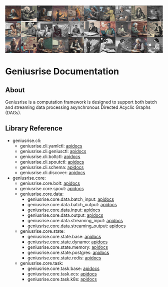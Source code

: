 ![banner](./assets/sci1.jpg)
# Geniusrise Documentation

## About

Geniusrise is a computation framework is designed to support both batch and
streaming data processing asynchronous Directed Acyclic Graphs (DAGs).

## Library Reference

- geniusrise.cli:
    - geniusrise.cli.yamlctl: [apidocs](core/cli_yamlctl.md)
    - geniusrise.cli.geniusctl: [apidocs](core/cli_geniusctl.md)
    - geniusrise.cli.boltctl: [apidocs](core/cli_boltctl.md)
    - geniusrise.cli.spoutctl: [apidocs](core/cli_spoutctl.md)
    - geniusrise.cli.schema: [apidocs](core/cli_schema.md)
    - geniusrise.cli.discover: [apidocs](core/cli_discover.md)
- geniusrise.core:
    - geniusrise.core.bolt: [apidocs](core/core_bolt.md)
    - geniusrise.core.spout: [apidocs](core/core_spout.md)
    - geniusrise.core.data:
        - geniusrise.core.data.batch_input: [apidocs](core/core_data_batch_input.md)
        - geniusrise.core.data.batch_output: [apidocs](core/core_data_batch_output.md)
        - geniusrise.core.data.input: [apidocs](core/core_data_input.md)
        - geniusrise.core.data.output: [apidocs](core/core_data_output.md)
        - geniusrise.core.data.streaming_input: [apidocs](core/core_data_streaming_input.md)
        - geniusrise.core.data.streaming_output: [apidocs](core/core_data_streaming_output.md)
    - geniusrise.core.state:
        - geniusrise.core.state.base: [apidocs](core/core_state_base.md)
        - geniusrise.core.state.dynamo: [apidocs](core/core_state_dynamo.md)
        - geniusrise.core.state.memory: [apidocs](core/core_state_memory.md)
        - geniusrise.core.state.postgres: [apidocs](core/core_state_postgres.md)
        - geniusrise.core.state.redis: [apidocs](core/core_state_redis.md)
    - geniusrise.core.task:
        - geniusrise.core.task.base: [apidocs](core/core_task_base.md)
        - geniusrise.core.task.ecs: [apidocs](core/core_task_ecs.md)
        - geniusrise.core.task.k8s: [apidocs](core/core_task_k8s.md)
